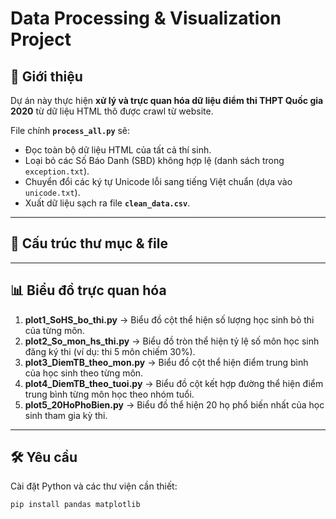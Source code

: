 # Data Processing & Visualization Project

## 📌 Giới thiệu
Dự án này thực hiện **xử lý và trực quan hóa dữ liệu điểm thi THPT Quốc gia 2020** từ dữ liệu HTML thô được crawl từ website.

File chính **`process_all.py`** sẽ:
- Đọc toàn bộ dữ liệu HTML của tất cả thí sinh.
- Loại bỏ các Số Báo Danh (SBD) không hợp lệ (danh sách trong `exception.txt`).
- Chuyển đổi các ký tự Unicode lỗi sang tiếng Việt chuẩn (dựa vào `unicode.txt`).
- Xuất dữ liệu sạch ra file **`clean_data.csv`**.

---

## 📂 Cấu trúc thư mục & file

---

## 📊 Biểu đồ trực quan hóa
1. **plot1_SoHS_bo_thi.py** → Biểu đồ cột thể hiện số lượng học sinh bỏ thi của từng môn.
2. **plot2_So_mon_hs_thi.py** → Biểu đồ tròn thể hiện tỷ lệ số môn học sinh đăng ký thi (ví dụ: thi 5 môn chiếm 30%).
3. **plot3_DiemTB_theo_mon.py** → Biểu đồ cột thể hiện điểm trung bình của học sinh theo từng môn.
4. **plot4_DiemTB_theo_tuoi.py** → Biểu đồ cột kết hợp đường thể hiện điểm trung bình từng môn học theo nhóm tuổi.
5. **plot5_20HoPhoBien.py** → Biểu đồ thể hiện 20 họ phổ biến nhất của học sinh tham gia kỳ thi.

---

## 🛠 Yêu cầu
Cài đặt Python và các thư viện cần thiết:
```bash
pip install pandas matplotlib


